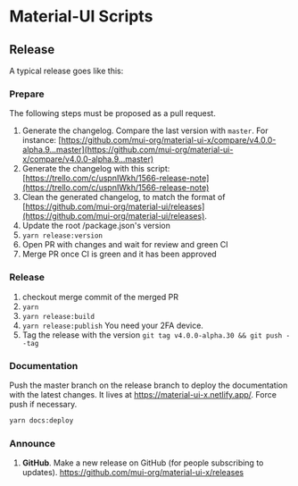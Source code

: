 # Material-UI Scripts

## Release

A typical release goes like this:

### Prepare

The following steps must be proposed as a pull request.

1. Generate the changelog. Compare the last version with `master`. For instance: [https://github.com/mui-org/material-ui-x/compare/v4.0.0-alpha.9...master](https://github.com/mui-org/material-ui-x/compare/v4.0.0-alpha.9...master)
2. Generate the changelog with this script: [https://trello.com/c/uspnIWkh/1566-release-note](https://trello.com/c/uspnIWkh/1566-release-note)
3. Clean the generated changelog, to match the format of [https://github.com/mui-org/material-ui/releases](https://github.com/mui-org/material-ui/releases).
4. Update the root /package.json's version
5. `yarn release:version`
6. Open PR with changes and wait for review and green CI
7. Merge PR once CI is green and it has been approved

### Release

1. checkout merge commit of the merged PR
2. `yarn`
3. `yarn release:build`
4. `yarn release:publish` You need your 2FA device.
5. Tag the release with the version `git tag v4.0.0-alpha.30 && git push --tag`

### Documentation

Push the master branch on the release branch to deploy the documentation with the latest changes. It lives at https://material-ui-x.netlify.app/. Force push if necessary.

```sh
yarn docs:deploy
```

### Announce

1. **GitHub**. Make a new release on GitHub (for people subscribing to updates). https://github.com/mui-org/material-ui-x/releases
